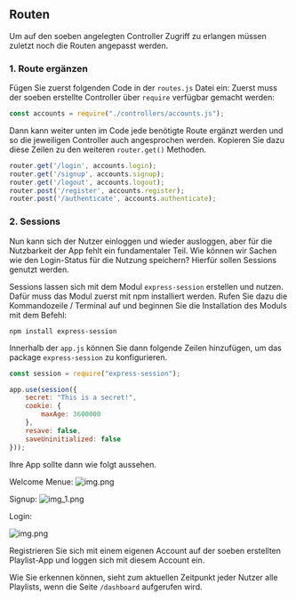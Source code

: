 ## Routen

Um auf den soeben angelegten Controller Zugriff zu erlangen müssen zuletzt noch die Routen angepasst werden.

### 1. Route ergänzen
Fügen Sie zuerst folgenden Code in der `routes.js` Datei ein:
Zuerst muss der soeben erstellte Controller über `require` verfügbar gemacht werden:

~~~ js
const accounts = require("./controllers/accounts.js");
~~~

Dann kann weiter unten im Code jede benötigte Route ergänzt werden und so die jeweiligen Controller auch angesprochen werden. Kopieren Sie dazu diese Zeilen zu den weiteren `router.get()` Methoden.
~~~ js
router.get('/login', accounts.login);
router.get('/signup', accounts.signup);
router.get('/logout', accounts.logout);
router.post('/register', accounts.register);
router.post('/authenticate', accounts.authenticate);
~~~

### 2. Sessions
Nun kann sich der Nutzer einloggen und wieder ausloggen, aber für die Nutzbarkeit der App fehlt ein fundamentaler Teil. Wie können wir Sachen wie den Login-Status für die Nutzung speichern? 
Hierfür sollen Sessions genutzt werden.

Sessions lassen sich mit dem Modul `express-session` erstellen und nutzen.
Dafür muss das Modul zuerst mit npm installiert werden.
Rufen Sie dazu die Kommandozeile / Terminal auf und beginnen Sie die Installation des Moduls mit dem Befehl:
~~~shell
npm install express-session 
~~~

Innerhalb der `app.js` können Sie dann folgende Zeilen hinzufügen, um das package `express-session` zu konfigurieren. 
~~~ js
const session = require("express-session");

app.use(session({
    secret: "This is a secret!",
    cookie: {
        maxAge: 3600000
    },
    resave: false,
    saveUninitialized: false
}));
~~~

Ihre App sollte dann wie folgt aussehen.

Welcome Menue:
![img.png](img/img.png)

Signup:
![img_1.png](img/img_1.png)

Login:

![img.png](img/img_2_corrected.png)

Registrieren Sie sich mit einem eigenen Account auf der soeben erstellten Playlist-App und loggen sich mit diesem Account ein.

Wie Sie erkennen können, sieht zum aktuellen Zeitpunkt jeder Nutzer alle Playlists, wenn die Seite `/dashboard` aufgerufen wird.

